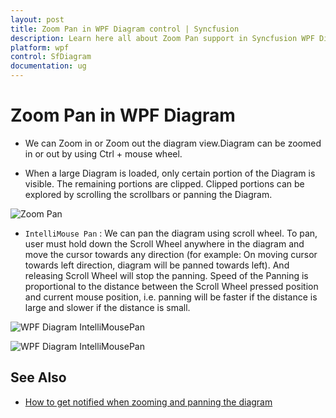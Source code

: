 ```yaml
---
layout: post
title: Zoom Pan in WPF Diagram control | Syncfusion
description: Learn here all about Zoom Pan support in Syncfusion WPF Diagram (SfDiagram) control, its elements and more.
platform: wpf
control: SfDiagram
documentation: ug
---
```


# Zoom Pan in WPF Diagram

* We can Zoom in or Zoom out the diagram view.Diagram can be zoomed in or out by using Ctrl + mouse wheel.

* When a large Diagram is loaded, only certain portion of the Diagram is visible. The remaining portions are clipped. Clipped portions can be explored by scrolling the scrollbars or panning the Diagram.

![Zoom Pan](Interaction_images/ZoomPan.gif)

* `IntelliMouse Pan` : We can pan the diagram using scroll wheel. To pan, user must hold down the Scroll Wheel anywhere in the diagram and move the cursor towards any direction (for example: On moving cursor towards left direction, diagram will be panned towards left). And releasing Scroll Wheel will stop the panning. Speed of the Panning is proportional to the distance between the Scroll Wheel pressed position and current mouse position, i.e. panning will be faster if the distance is large and slower if the distance is small. 

![WPF Diagram IntelliMousePan](Interaction_images/IntelliMousePan.png)

![WPF Diagram IntelliMousePan](Interaction_images/intellimouse.gif)

## See Also

* [How to get notified when zooming and panning the diagram](https://www.syncfusion.com/kb/5877/how-to-get-notification-when-zooming-and-panning-the-diagram)




